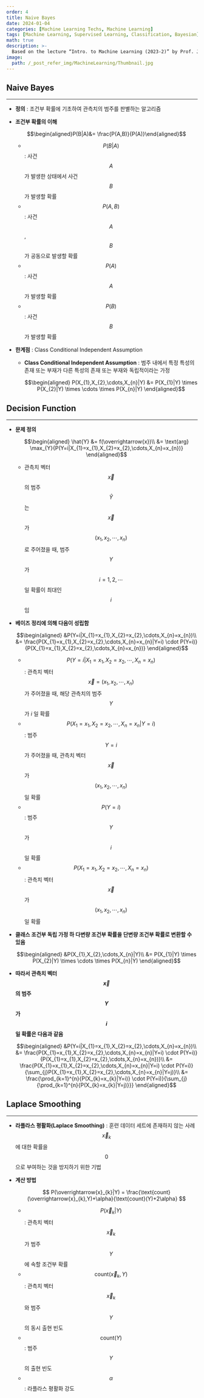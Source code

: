 ```yaml
---
order: 4
title: Naive Bayes
date: 2024-01-04
categories: [Machine Learning Techs, Machine Learning]
tags: [Machine Learning, Supervised Learning, Classification, Bayesian]
math: true
description: >-
  Based on the lecture “Intro. to Machine Learning (2023-2)” by Prof. Je Hyuk Lee, Dept. of Data Science, The Grad. School, Kookmin Univ.
image:
  path: /_post_refer_img/MachineLearning/Thumbnail.jpg
---
```


## Naive Bayes
-----

- **정의** : 조건부 확률에 기초하여 관측치의 범주를 판별하는 알고리즘

- **조건부 확률의 이해**

    $$\begin{aligned}P(B|A)&= \frac{P(A,B)}{P(A)}\end{aligned}$$

    - $$P(B \vert A)$$ : 사건 $$A$$ 가 발생한 상태에서 사건 $$B$$ 가 발생할 확률
    - $$P(A,B)$$ : 사건 $$A$$, $$B$$ 가 공동으로 발생할 확률
    - $$P(A)$$ : 사건 $$A$$ 가 발생할 확률
    - $$P(B)$$ : 사건 $$B$$ 가 발생할 확률

- **한계점** : Class Conditional Independent Assumption

    - **Class Conditional Independent Assumption** : 범주 내에서 특정 특성의 존재 또는 부재가 다른 특성의 존재 또는 부재와 독립적이라는 가정

        $$\begin{aligned}
        P(X_{1},X_{2},\cdots,X_{n}|Y)
        &= P(X_{1}|Y) \times P(X_{2}|Y) \times \cdots \times P(X_{n}|Y)
        \end{aligned}$$

## Decision Function
-----

- **문제 정의**

    $$\begin{aligned}
    \hat{Y}
    &= f(\overrightarrow{x})\\
    &= \text{arg} \max_{Y}{P(Y=i|X_{1}=x_{1},X_{2}=x_{2},\cdots,X_{n}=x_{n})}
    \end{aligned}$$

    - 관측치 벡터 $$\overrightarrow{x}$$ 의 범주 $$\hat{Y}$$ 는 $$\overrightarrow{x}$$ 가 $$(x_{1},x_{2},\cdots,x_{n})$$ 로 주어졌을 때, 범주 $$Y$$ 가 $$i=1,2,\cdots$$ 일 확률이 최대인 $$i$$ 임

- **베이즈 정리에 의해 다음이 성립함**

    $$\begin{aligned}
    &P(Y=i|X_{1}=x_{1},X_{2}=x_{2},\cdots,X_{n}=x_{n})\\
    &= \frac{P(X_{1}=x_{1},X_{2}=x_{2},\cdots,X_{n}=x_{n}|Y=i) \cdot P(Y=i)}{P(X_{1}=x_{1},X_{2}=x_{2},\cdots,X_{n}=x_{n})}
    \end{aligned}$$

    - $$P(Y=i \vert X_{1}=x_{1},X_{2}=x_{2},\cdots,X_{n}=x_{n})$$ : 관측치 벡터 $$\overrightarrow{x}=(x_{1},x_{2},\cdots,x_{n})$$ 가 주어졌을 때, 해당 관측치의 범주 $$Y$$ 가 $i$ 일 확률
    - $$P(X_{1}=x_{1},X_{2}=x_{2},\cdots,X_{n}=x_{n} \vert Y=i)$$ : 범주 $$Y=i$$ 가 주어졌을 때, 관측치 벡터 $$\overrightarrow{x}$$ 가 $$(x_{1},x_{2},\cdots,x_{n})$$ 일 확률
    - $$P(Y=i)$$ : 범주 $$Y$$ 가 $$i$$ 일 확률
    - $$P(X_{1}=x_{1},X_{2}=x_{2},\cdots,X_{n}=x_{n})$$ : 관측치 벡터 $$\overrightarrow{x}$$ 가 $$(x_{1},x_{2},\cdots,x_{n})$$ 일 확률

- **클래스 조건부 독립 가정 하 다변량 조건부 확률을 단변량 조건부 확률로 변환할 수 있음**

    $$\begin{aligned}
    &P(X_{1},X_{2},\cdots,X_{n}|Y)\\
    &= P(X_{1}|Y) \times P(X_{2}|Y) \times \cdots \times P(X_{n}|Y)
    \end{aligned}$$

- **따라서 관측치 벡터 $$\overrightarrow{x}$$ 의 범주 $$Y$$ 가 $$i$$ 일 확률은 다음과 같음**

    $$\begin{aligned}
    &P(Y=i|X_{1}=x_{1},X_{2}=x_{2},\cdots,X_{n}=x_{n})\\
    &= \frac{P(X_{1}=x_{1},X_{2}=x_{2},\cdots,X_{n}=x_{n}|Y=i) \cdot P(Y=i)}{P(X_{1}=x_{1},X_{2}=x_{2},\cdots,X_{n}=x_{n})}\\
    &= \frac{P(X_{1}=x_{1},X_{2}=x_{2},\cdots,X_{n}=x_{n}|Y=i) \cdot P(Y=i)}{\sum_{j}P(X_{1}=x_{1},X_{2}=x_{2},\cdots,X_{n}=x_{n}|Y=j)}\\
    &= \frac{\prod_{k=1}^{n}{P(X_{k}=x_{k}|Y=i)} \cdot P(Y=i)}{\sum_{j}{\prod_{k=1}^{n}{P(X_{k}=x_{k}|Y=j)}}}
    \end{aligned}$$

## Laplace Smoothing
-----

- **라플라스 평활화(Laplace Smoothing)** : 훈련 데이터 세트에 존재하지 않는 사례 $$\overrightarrow{x}_{k}$$ 에 대한 확률을 $$0$$ 으로 부여하는 것을 방지하기 위한 기법

- **계산 방법**

    $$
    P(\overrightarrow{x}_{k}|Y)
    = \frac{\text{count}(\overrightarrow{x}_{k},Y)+\alpha}{\text{count}(Y)+2\alpha}
    $$

    - $$P(\overrightarrow{x}_{k} \vert Y)$$ : 관측치 벡터 $$\overrightarrow{x}_{k}$$ 가 범주 $$Y$$ 에 속할 조건부 확률
    - $$\text{count}(\overrightarrow{x}_{k},Y)$$ : 관측치 벡터 $$\overrightarrow{x}_{k}$$ 와 범주 $$Y$$ 의 동시 출현 빈도
    - $$\text{count}(Y)$$ : 범주 $$Y$$ 의 출현 빈도
    - $$\alpha$$ : 라플라스 평활화 강도